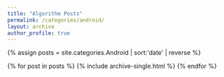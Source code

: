 ```yaml
---
title: "Algorithm Posts"
permalink: /categories/android/
layout: archive
author_profile: true
---
```


{% assign posts = site.categories.Android | sort:'date' | reverse %}

{% for post in posts %}
    {% include archive-single.html %}
{% endfor %}
